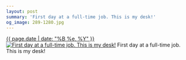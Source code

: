 ```yaml
---
layout: post
summary: 'First day at a full-time job. This is my desk!'
og_image: 289-1280.jpg
---
```


<p>
  <time><a href="/289">{{ page.date | date: "%B %e, %Y" }}</a></time>
  <a href="/289"><img src="{{ site.assets_url }}/289-640.jpg" srcset="{{ site.assets_url }}/289-1280.jpg 1280w, {{ site.assets_url }}/289-960.jpg 960w, {{ site.assets_url }}/289-640.jpg 640w, {{ site.assets_url }}/289-320.jpg 320w" sizes="(min-width: 700px) 50vw, calc(100vw - 2rem)" alt="First day at a full-time job. This is my desk!" /></a>
  <span>First day at a full-time job. This is my desk!</span>
</p>
